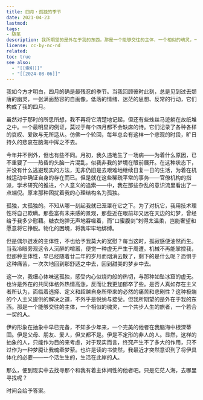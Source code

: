 ```yaml
---
title: 四月・孤独的季节
date: 2021-04-23
lastmod: 
tags: 
- 随笔
description: 我所期望的是外在于我的东西。那是一个能够交往的主体，一个相似的魂灵，一个共步人生的旅者，一个若合一契的人。
license: cc-by-nc-nd
related: 
toc: true
see also:
  - "[[索引]]"
  - "[[2024-08-06]]"
---
```


我如今方才明白，四月的确是最残忍的季节。当我回顾彼时此刻，总是见到过去颓唐的幽灵，一张满面愁容的自画像。低落的情绪、迷茫的思想、反常的行动，它们构成了我的四月。

虽然对于那时的所思所想，我不再将它清楚地记起，但还有些蛛丝马迹躺在故纸堆之中。一个最明显的例证，莫过于每个四月都不会缺席的诗。它们记录了各种各样的哀叹、爱欲与无所适从。仿佛一个轮回，每年总会有这样一个悲观的时段，旷日持久的悲哀在脑海中挥之不去。

今年并不例外，但也有些不同。月初，我久违地生了一场病——为着什么原因，已不重要了——热昏的头脑一片混乱，似我非我的梦境在眼前展开。在这种状态下，并没有什么逃避现实的方法，无非仍旧是去艰难地继续日复一日的生活，为着在机械运动中确证自身的存在而已。但是就在这些稀疏平常的事务——官僚机构的指派，学术研究的推进，个人意义的追索——中，我在那些杂乱的意识流里看出了一点端倪。原来那种困扰着我的心理结构名为孤独。

孤独，太孤独的。不知从哪一刻起我就已笼罩在它之下。为了对抗它，我用技术理性将自己欺瞒。那些富有未来感的景观，那些近在眼前却又远在天边的幻梦，曾经给予我多少慰藉。糖衣炮弹无声地吞噬着，而“口蜜腹剑”刺得太温柔，岂能奢望和愿意将它挣脱。物化的困境，将我牢牢地绑缚。

但是偶尔迸发的主体性，不也给予我莫大的宽慰？每当这时，孤寂感便油然而生。当我冷眼旁观这令人沉醉的喧嚣，便觉一种虚无产生于周遭。机械不再能掌控我，但那种主体性，早已经随着廿二年的岁月而烟消云散了，剩下的是什么呢？恐惧于这种痛苦，一次次地回到那舒适之中去，回到甜美的梦乡中去。

这一次，我细心体味这孤独，感受内心似烧灼般的热切，与那种如坠冰窟的虚无。也许是外在的共同体格外热情高涨，反而让我更加郁卒了些。是否人真如存在主义者所认为，面临着选择、定义和超越自身所带来的必然的痛苦和悲剧性？这种极端的个人主义提供的解决之道，不外乎是悦纳与接受。但我所期望的是外在于我的东西。那是一个能够交往的主体，一个相似的魂灵，一个共步人生的旅者，一个若合一契的**人**。

伊的形象在抽象中早已完备，不知多少年来，一个完美的他者在我脑海中根深蒂固。伊是父母、朋友、爱人，但又都不是。伊是不定形的非人的人。显然，这样的抽象的人，只能作为目的来考虑，对于现实而言，终究产生不了多大的作用，只不过作为一种梦魇让我魂牵梦萦。也许是读的书使然，我最近才突然意识到了将伊具体化的必要——一个活生生的，生活在此岸的**人**。

那么，便到现实中去找寻那个和我有着主体间性的他者吧。只是茫茫人海，去哪里寻找呢？

时间会给予答案。
